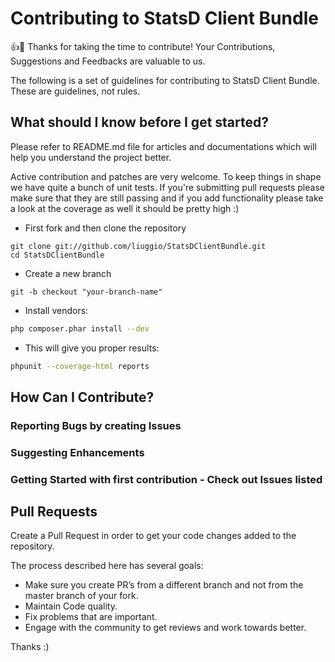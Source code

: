 # Contributing to StatsD Client Bundle

:+1::tada: Thanks for taking the time to contribute! 
Your Contributions, Suggestions and Feedbacks are valuable to us.

The following is a set of guidelines for contributing to StatsD Client Bundle. These are guidelines, not rules. 

## What should I know before I get started?

Please refer to README.md file for articles and documentations which will help you understand the project better.

Active contribution and patches are very welcome.
To keep things in shape we have quite a bunch of unit tests. If you're submitting pull requests please make sure that they are still passing and if you add functionality please
take a look at the coverage as well it should be pretty high :)

- First fork and then clone the repository

```
git clone git://github.com/liuggio/StatsDClientBundle.git
cd StatsDClientBundle
```

- Create a new branch
```
git -b checkout "your-branch-name"
```

- Install vendors:

``` bash
php composer.phar install --dev
```

- This will give you proper results:

``` bash
phpunit --coverage-html reports
```

## How Can I Contribute?

### Reporting Bugs by creating Issues
### Suggesting Enhancements
### Getting Started with first contribution - Check out Issues listed

## Pull Requests

Create a Pull Request in order to get your code changes added to the repository.

The process described here has several goals:
- Make sure you create PR’s from a different branch and not from the master branch of your fork.
- Maintain Code quality.
- Fix problems that are important.
- Engage with the community to get reviews and work towards better.

Thanks :)
